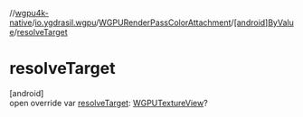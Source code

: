 //[wgpu4k-native](../../../../index.md)/[io.ygdrasil.wgpu](../../index.md)/[WGPURenderPassColorAttachment](../index.md)/[[android]ByValue](index.md)/[resolveTarget](resolve-target.md)

# resolveTarget

[android]\
open override var [resolveTarget](resolve-target.md): [WGPUTextureView](../../-w-g-p-u-texture-view/index.md)?